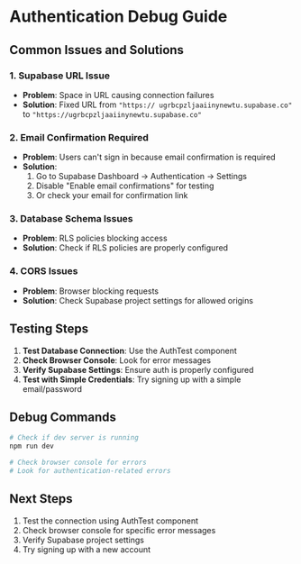 # Authentication Debug Guide

## Common Issues and Solutions

### 1. Supabase URL Issue
- **Problem**: Space in URL causing connection failures
- **Solution**: Fixed URL from `"https:// ugrbcpzljaaiinynewtu.supabase.co"` to `"https://ugrbcpzljaaiinynewtu.supabase.co"`

### 2. Email Confirmation Required
- **Problem**: Users can't sign in because email confirmation is required
- **Solution**: 
  1. Go to Supabase Dashboard → Authentication → Settings
  2. Disable "Enable email confirmations" for testing
  3. Or check your email for confirmation link

### 3. Database Schema Issues
- **Problem**: RLS policies blocking access
- **Solution**: Check if RLS policies are properly configured

### 4. CORS Issues
- **Problem**: Browser blocking requests
- **Solution**: Check Supabase project settings for allowed origins

## Testing Steps

1. **Test Database Connection**: Use the AuthTest component
2. **Check Browser Console**: Look for error messages
3. **Verify Supabase Settings**: Ensure auth is properly configured
4. **Test with Simple Credentials**: Try signing up with a simple email/password

## Debug Commands

```bash
# Check if dev server is running
npm run dev

# Check browser console for errors
# Look for authentication-related errors
```

## Next Steps

1. Test the connection using AuthTest component
2. Check browser console for specific error messages
3. Verify Supabase project settings
4. Try signing up with a new account
